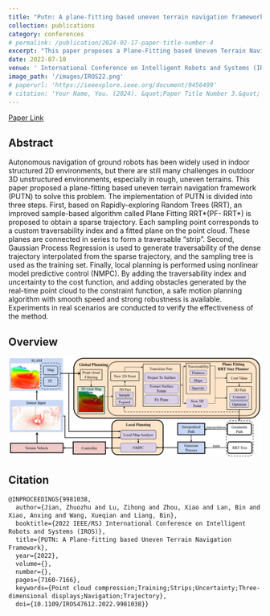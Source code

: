 ```yaml
---
title: "Putn: A plane-fitting based uneven terrain navigation framework"
collection: publications
category: conferences
# permalink: /publication/2024-02-17-paper-title-number-4
excerpt: "This paper proposes a Plane-Fitting based Uneven Terrain Navigation (PUTN) framework for autonomous ground robots in unstructured 3D environments. PUTN combines an improved Plane Fitting RRT* for sparse trajectory generation, Gaussian Process Regression for trajectory interpolation, and Nonlinear Model Predictive Control (NMPC) for local planning. Experiments demonstrate PUTN's robust, safe motion planning in uneven terrain, validated through real-world testing."
date: 2022-07-10
venue: ' International Conference on Intelligent Robots and Systems (IROS) · IROS 2022. 23 October- 27 October 2022 | Kyoto, Japan'
image_path: '/images/IROS22.png'
# paperurl: 'https://ieeexplore.ieee.org/document/9456499'
# citation: 'Your Name, You. (2024). &quot;Paper Title Number 3.&quot; <i>GitHub Journal of Bugs</i>. 1(3).'
---
```


<div>
    <a href="https://ieeexplore.ieee.org/abstract/document/9981038" target="_blank">Paper Link</a>
</div>

## Abstract
Autonomous navigation of ground robots has been widely used in indoor structured 2D environments, but there are still many challenges in outdoor 3D unstructured environments, especially in rough, uneven terrains. This paper proposed a plane-fitting based uneven terrain navigation framework (PUTN) to solve this problem. The implementation of PUTN is divided into three steps. First, based on Rapidly-exploring Random Trees (RRT), an improved sample-based algorithm called Plane Fitting RRT*(PF- RRT*) is proposed to obtain a sparse trajectory. Each sampling point corresponds to a custom traversability index and a fitted plane on the point cloud. These planes are connected in series to form a traversable “strip”. Second, Gaussian Process Regression is used to generate traversability of the dense trajectory interpolated from the sparse trajectory, and the sampling tree is used as the training set. Finally, local planning is performed using nonlinear model predictive control (NMPC). By adding the traversability index and uncertainty to the cost function, and adding obstacles generated by the real-time point cloud to the constraint function, a safe motion planning algorithm with smooth speed and strong robustness is available. Experiments in real scenarios are conducted to verify the effectiveness of the method. 

## Overview
![IROS22](/images/IROS22.png)

## Citation

```text
@INPROCEEDINGS{9981038,
  author={Jian, Zhuozhu and Lu, Zihong and Zhou, Xiao and Lan, Bin and Xiao, Anxing and Wang, Xueqian and Liang, Bin},
  booktitle={2022 IEEE/RSJ International Conference on Intelligent Robots and Systems (IROS)}, 
  title={PUTN: A Plane-fitting based Uneven Terrain Navigation Framework}, 
  year={2022},
  volume={},
  number={},
  pages={7160-7166},
  keywords={Point cloud compression;Training;Strips;Uncertainty;Three-dimensional displays;Navigation;Trajectory},
  doi={10.1109/IROS47612.2022.9981038}}
```